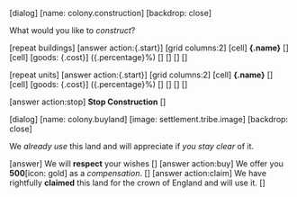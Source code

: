 [dialog]
[name: colony.construction]
[backdrop: close]

What would you like to *construct*?

[repeat buildings]
	[answer action:{.start}]
		[grid columns:2]
			[cell] **{.name}** []
			[cell] [goods: {.cost}] ({.percentage}%) []
		[]
	[]
[]

[repeat units]
	[answer action:{.start}]
		[grid columns:2]
			[cell] **{.name}** []
			[cell] [goods: {.cost}] ({.percentage}%) []
		[]
	[]
[]

[answer action:stop] **Stop Construction** []


[dialog]
[name: colony.buyland]
[image: settlement.tribe.image]
[backdrop: close]

We *already use* this land and will appreciate if *you stay clear* of it.

[answer] We will **respect** your wishes []
[answer action:buy] We offer you **500**[icon: gold] as a *compensation*. []
[answer action:claim] We have rightfully **claimed** this land for the crown of England and will use it. []
